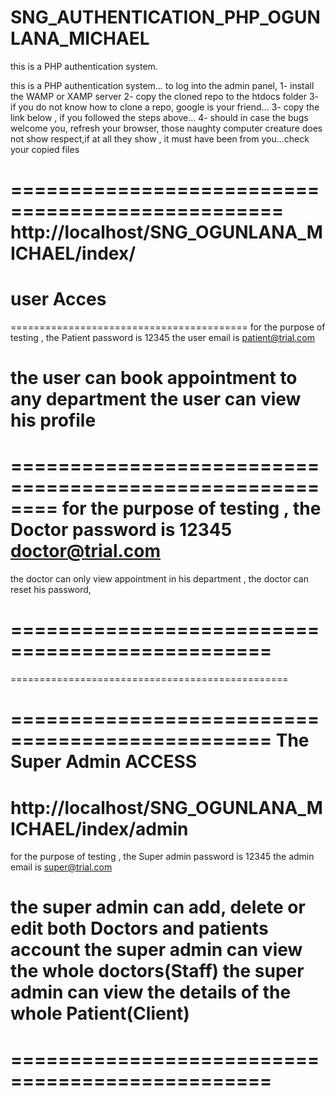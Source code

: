# SNG_AUTHENTICATION_PHP_OGUNLANA_MICHAEL
this is a PHP authentication system.


this is a PHP  authentication system...
 to log into the admin  panel,
1- install the WAMP or XAMP server
2- copy the cloned repo to the htdocs folder
3- if you do not know  how to clone a repo, google is your friend...
3- copy the link below , if you followed the steps above...
4-  should in case  the bugs welcome you, refresh your browser, those naughty computer creature does not show respect,if at all they show , 
it must have been from you...check your copied files

=================================================
http://localhost/SNG_OGUNLANA_MICHAEL/index/
================================================
user Acces
================================================
=========================================
for the purpose of testing , the Patient password is 
12345
 the user email is 
patient@trial.com

the user can book appointment to any department
the user can view his profile
=======================================================
========================================================
for the purpose of testing , the Doctor  password is 
12345
doctor@trial.com
=====================================================
the doctor can only view appointment in his department , 
the doctor can reset his password,


================================================
================================================
================================================

================================================
The Super Admin ACCESS
=================================================
http://localhost/SNG_OGUNLANA_MICHAEL/index/admin
================================================
for the purpose of testing , the Super admin password is 
12345
 the admin email is 
super@trial.com

the super admin can add, delete or edit  both Doctors and patients account
the super admin can view the whole doctors(Staff)
the super admin can view the details of the whole Patient(Client)
================================================
================================================
================================================